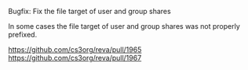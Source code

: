 Bugfix: Fix the file target of user and group shares 

In some cases the file target of user and group shares was not properly prefixed.

https://github.com/cs3org/reva/pull/1965
https://github.com/cs3org/reva/pull/1967
